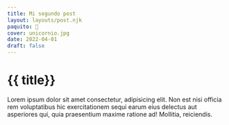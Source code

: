 ```yaml
---
title: Mi segundo post
layout: layouts/post.njk
paquito: 🦄
cover: unicornio.jpg
date: 2022-04-01
draft: false
---
```


# {{ title}}

Lorem ipsum dolor sit amet consectetur, adipisicing elit. Non est nisi officia rem voluptatibus hic exercitationem sequi earum eius delectus aut asperiores qui, quia praesentium maxime ratione ad! Mollitia, reiciendis.
